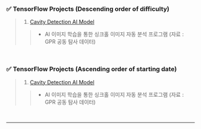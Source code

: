 <!-- Contents -->
### ✅ TensorFlow Projects (Descending order of difficulty)
> 1. [Cavity Detection AI Model](https://github.com/Kim-src/Python/tree/main/TensorFlow/Cavity%20Detection%20AI%20Model)
>> - AI 이미지 학습을 통한 싱크홀 이미지 자동 분석 프로그램 (자료 : GPR 공동 탐사 데이터)

<br>

### ✅ TensorFlow Projects (Ascending order of starting date)
> 1. [Cavity Detection AI Model](https://github.com/Kim-src/Python/tree/main/TensorFlow/Cavity%20Detection%20AI%20Model)
>> - AI 이미지 학습을 통한 싱크홀 이미지 자동 분석 프로그램 (자료 : GPR 공동 탐사 데이터)

<br>

***

<br>
<br>
<br>
